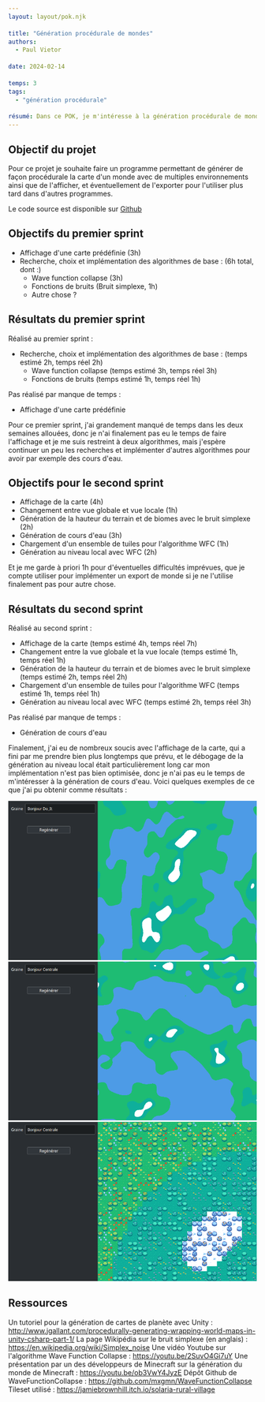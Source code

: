 ```yaml
---
layout: layout/pok.njk

title: "Génération procédurale de mondes"
authors:
  - Paul Vietor

date: 2024-02-14

temps: 3
tags:
  - "génération procédurale"

résumé: Dans ce POK, je m'intéresse à la génération procédurale de mondes.
---
```


## Objectif du projet

Pour ce projet je souhaite faire un programme permettant de générer de façon procédurale la carte d'un monde avec de multiples environnements ainsi que de l'afficher, et éventuellement de l'exporter pour l'utiliser plus tard dans d'autres programmes.

Le code source est disponible sur [Github](https://github.com/lauravietor/WorldGen)

## Objectifs du premier sprint

- Affichage d'une carte prédéfinie (3h)
- Recherche, choix et implémentation des algorithmes de base : (6h total, dont :)
  - Wave function collapse (3h)
  - Fonctions de bruits (Bruit simplexe, 1h)
  - Autre chose ?

## Résultats du premier sprint

Réalisé au premier sprint :
- Recherche, choix et implémentation des algorithmes de base : (temps estimé 2h, temps réel 2h)
  - Wave function collapse (temps estimé 3h, temps réel 3h)
  - Fonctions de bruits (temps estimé 1h, temps réel 1h)
  
Pas réalisé par manque de temps :
- Affichage d'une carte prédéfinie

Pour ce premier sprint, j'ai grandement manqué de temps dans les deux semaines allouées, donc je n'ai finalement pas eu le temps de faire l'affichage et je me suis restreint à deux algorithmes, mais j'espère continuer un peu les recherches et implémenter d'autres algorithmes pour avoir par exemple des cours d'eau.

## Objectifs pour le second sprint

- Affichage de la carte (4h)
- Changement entre vue globale et vue locale (1h)
- Génération de la hauteur du terrain et de biomes avec le bruit simplexe (2h)
- Génération de cours d'eau (3h)
- Chargement d'un ensemble de tuiles pour l'algorithme WFC (1h)
- Génération au niveau local avec WFC (2h)

Et je me garde à priori 1h pour d'éventuelles difficultés imprévues, que je compte utiliser pour implémenter un export de monde si je ne l'utilise finalement pas pour autre chose.

## Résultats du second sprint

Réalisé au second sprint :
- Affichage de la carte (temps estimé 4h, temps réel 7h)
- Changement entre la vue globale et la vue locale (temps estimé 1h, temps réel 1h)
- Génération de la hauteur du terrain et de biomes avec le bruit simplexe (temps estimé 2h, temps réel 2h)
- Chargement d'un ensemble de tuiles pour l'algorithme WFC (temps estimé 1h, temps réel 1h)
- Génération au niveau local avec WFC (temps estimé 2h, temps réel 3h)

Pas réalisé par manque de temps :
- Génération de cours d'eau

Finalement, j'ai eu de nombreux soucis avec l'affichage de la carte, qui a fini par me prendre bien plus longtemps que prévu, et le débogage de la génération au niveau local était particulièrement long car mon implémentation n'est pas bien optimisée, donc je n'ai pas eu le temps de m'intéresser à la génération de cours d'eau. Voici quelques exemples de ce que j'ai pu obtenir comme résultats :

![](bonjourdoit.png)
![](bonjourcentrale.png)
![](bonjourcentrale_zoom.png)

## Ressources

Un tutoriel pour la génération de cartes de planète avec Unity : http://www.jgallant.com/procedurally-generating-wrapping-world-maps-in-unity-csharp-part-1/
La page Wikipédia sur le bruit simplexe (en anglais) : https://en.wikipedia.org/wiki/Simplex_noise
Une vidéo Youtube sur l'algorithme Wave Function Collapse : https://youtu.be/2SuvO4Gi7uY
Une présentation par un des développeurs de Minecraft sur la génération du monde de Minecraft : https://youtu.be/ob3VwY4JyzE
Dépôt Github de WaveFunctionCollapse : https://github.com/mxgmn/WaveFunctionCollapse
Tileset utilisé : https://jamiebrownhill.itch.io/solaria-rural-village

